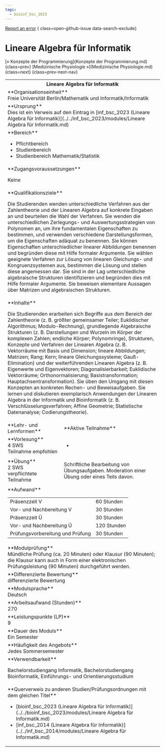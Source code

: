 ```yaml
---
tags:
  - bioinf_bsc_2023
---
```

[Report an error](https://github.com/SGSSGene/FUB-SUP/issues/new?title=Error%20in%20%22Lineare%20Algebra%20f%C3%BCr%20Informatik%22&body=There%20seems%20to%20be%20an%20error%20in%20module%20%22Lineare%20Algebra%20f%C3%BCr%20Informatik%22%2E%0A%0A%3CDescribe%20here%20a%20slightly%20more%20detailed%20description%20of%20what%20is%20wrong%3E&labels=bug)
{ class=open-github-issue data-search-exclude}

# Lineare Algebra für Informatik

[« Konzepte der Programmierung](Konzepte der Programmierung.md){class=prev}
[Medizinische Physiologie »](Medizinische Physiologie.md){class=next}
{class=prev-next-nav}

<table markdown id="moduledesc">
<tr markdown class="moduledesc_head"><th colspan="2">Lineare Algebra für Informatik </th></tr>
<tr markdown><td colspan="2">**Organisationseinheit**   <br>Freie Universität Berlin/Mathematik und Informatik/Informatik</td></tr>
<tr markdown><td colspan="2">**Ursprung**<br>Dies ist ein Verweis auf den Eintrag in [inf_bsc_2023 (Lineare Algebra für Informatik)](../../inf_bsc_2023/modules/Lineare Algebra für Informatik.md)</td></tr>
<tr markdown><td colspan="2">**Bereich**<br>


- Pflichtbereich
- Studienbereich
- Studienbereich Mathematik/Statistik

</td></tr>

<tr markdown><td colspan="2">**Zugangsvoraussetzungen** <br>

Keine


</td></tr>
<tr markdown><td colspan="2">**Qualifikationsziele**    <br>

Die Studierenden wenden unterschiedliche Verfahren aus der Zahlentheorie und
der Linearen Algebra auf konkrete Eingaben an und beurteilen die Wahl der
Verfahren. Sie wenden die unterschiedlichen Zerlegungs- und
Auswertungsstrategien von Polynomen an, um ihre fundamentalen Eigenschaften
zu bestimmen, und verwenden verschiedene Darstellungsformen, um die
Eigenschaften adäquat zu benennen. Sie können Eigenschaften
unterschiedlicher linearer Abbildungen benennen und begründen diese mit
Hilfe formaler Argumente. Sie wählen geeignete Verfahren zur Lösung von
linearen Gleichungs- und Kongruenzsystemen aus, bestimmen die Lösung und
stellen diese angemessen dar. Sie sind in der Lag unterschiedliche
algebraische Strukturen identifizieren und begründen dies mit Hilfe formaler
Argumente. Sie beweisen elementare Aussagen über Matrizen und algebraischen
Strukturen.


</td></tr>
<tr markdown><td colspan="2">**Inhalte**                <br>

Die Studierenden erarbeiten sich Begriffe aus dem Bereich der Zahlentheorie
(z. B. größter gemeinsamer Teiler; Euklidischer Algorithmus;
Modulo-Rechnung), grundlegende Algebraische Strukturen (z. B. Darstellungen
und Wurzeln im Körper der komplexen Zahlen; endliche Körper; Polynomringe),
Strukturen, Konzepte und Verfahren der Linearen Algebra (z. B. Vektorräume
mit Basis und Dimension; lineare Abbildungen; Matrizen; Rang; Kern; lineare
Gleichungssysteme; Gauß-Elimination) und der weiterführenden Linearen
Algebra (z. B. Eigenwerte und Eigenvektoren; Diagonalisierbarkeit;
Euklidische Vektorräume; Orthonormalisierung; Basistransformation;
Hauptachsentransformation). Sie üben den Umgang mit diesen Konzepten an
konkreten Rechen- und Beweisaufgaben. Sie lernen und diskutieren
exemplarisch Anwendungen der Linearen Algebra in der Informatik und
Bioinformatik (z. B. Verschlüsselungsverfahren; Affine Geometrie;
Statistische Datenanalyse; Codierungstheorie).


</td></tr>

<tr markdown><td>**Lehr- und Lernformen**</td><td>**Aktive Teilnahme**</td></tr>
<tr markdown><td> **Vorlesung** <br>4 SWS <br> Teilnahme empfohlen</td><td>

-
</td></tr>
<tr markdown><td> **Übung** <br>2 SWS <br> verpflichtete Teilnahme</td><td>

Schriftliche Bearbeitung von Übungsaufgaben. Moderation einer Übung oder eines Teils davon.
</td></tr>
<tr markdown><td colspan="2">**Aufwand**                <br>
<table class="aufwand_table">
<tr><td>Präsenzzeit V</td><td>60 Stunden</td></tr>
<tr><td>Vor- und Nachbereitung V</td><td>30 Stunden</td></tr>
<tr><td>Präsenzzeit Ü</td><td>30 Stunden</td></tr>
<tr><td>Vor- und Nachbereitung Ü</td><td>120 Stunden</td></tr>
<tr><td>Prüfungsvorbereitung und Prüfung</td><td>30 Stunden</td></tr>
</table>

</td></tr>
<tr markdown><td colspan="2">**Modulprüfung**             <br>Mündliche Prüfung (ca. 20 Minuten) oder Klausur (90 Minuten); die Klausur
kann auch in Form einer elektronischen Prüfungsleistung (90 Minuten)
durchgeführt werden.


</td></tr>
<tr markdown><td colspan="2">**Differenzierte Bewertung** <br>differenzierte Bewertung

</td></tr>
<tr markdown><td colspan="2">**Modulsprache**             <br>Deutsch</td></tr>
<tr markdown><td colspan="2">**Arbeitsaufwand (Stunden)** <br>270</td></tr>
<tr markdown><td colspan="2">**Leistungspunkte (LP)**     <br>9</td></tr>
<tr markdown><td colspan="2">**Dauer des Moduls**         <br>Ein Semester</td></tr>
<tr markdown><td colspan="2">**Häufigkeit des Angebots**  <br>Jedes Sommersemester</td></tr>
<tr markdown><td colspan="2">**Verwendbarkeit**           <br>

Bachelorstudiengang Informatik, Bachelorstudiengang Bioinformatik,
Einführungs- und Orientierungsstudium


</td></tr>

<tr markdown><td colspan="2">**Querverweis zu anderen Studien/Prüfungsordnungen mit dem gleichen Titel**<br>


- [bioinf_bsc_2023 (Lineare Algebra für Informatik)](../../bioinf_bsc_2023/modules/Lineare Algebra für Informatik.md)
- [inf_bsc_2014 (Lineare Algebra für Informatik)](../../inf_bsc_2014/modules/Lineare Algebra für Informatik.md)

</td></tr>

</table>

